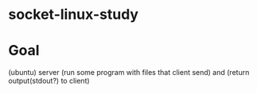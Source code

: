 # socket-linux-study

# Goal
(ubuntu) server (run some program with files that client send) and (return output(stdout?) to client)
